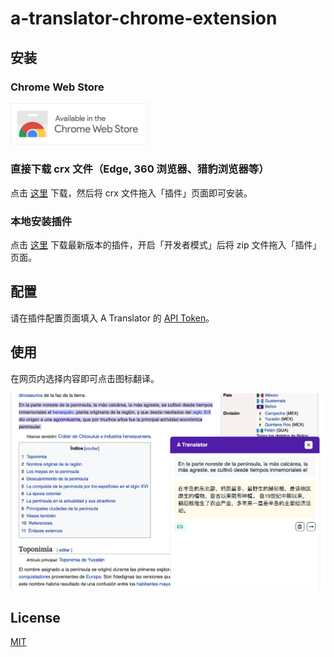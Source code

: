 # a-translator-chrome-extension

## 安装

### Chrome Web Store

[<img src="./assets/store.png" width=220>](https://chrome.google.com/webstore/detail/a-translator/bpcbgnkijachkbknbhjmijehipcphndd)

### 直接下载 crx 文件（Edge, 360 浏览器、猎豹浏览器等）

点击 [这里](https://drive.service.dada.li/A%20Translator/Chrome%20Extension/) 下载，然后将 crx 文件拖入「插件」页面即可安装。

### 本地安装插件

点击 [这里](https://github.com/geekdada/a-translator-chrome-extension/releases/latest/download/extension.zip) 下载最新版本的插件，开启「开发者模式」后将 zip 文件拖入「插件」页面。

## 配置

请在插件配置页面填入 A Translator 的 [API Token](https://a-translator.royli.dev/dashboard/profile)。

## 使用

在网页内选择内容即可点击图标翻译。

![](./assets/screenshot.png)

## License

[MIT](./LICENSE)
